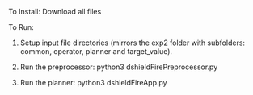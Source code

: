 To Install: Download all files

To Run:

  1) Setup input file directories (mirrors the exp2 folder with subfolders: common, operator, planner and target_value).
  
  2) Run the preprocessor: python3 dshieldFirePreprocessor.py
  
  3) Run the planner: python3 dshieldFireApp.py
